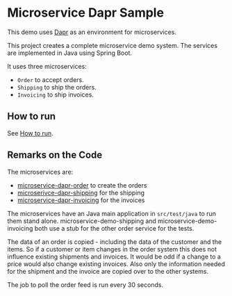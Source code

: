 Microservice Dapr Sample
=====================


This demo uses [Dapr](https://dapr.io/) as an environment for
microservices.

This project creates a complete microservice demo system. The services
are implemented in Java using Spring Boot.


It uses three microservices:
- `Order` to accept orders.
- `Shipping` to ship the orders.
- `Invoicing` to ship invoices.

How to run
---------

See [How to run](HOW-TO-RUN.md).


Remarks on the Code
-------------------

The microservices are: 
- [microservice-dapr-order](microservice-dapr-demo/microservice-dapr-order) to create the orders
- [microserivce-dapr-shipping](microservice-dapr-demo/microservice-dapr-shipping) for the shipping
- [microservice-dapr-invoicing](microservice-dapr-demo/microservice-dapr-invoicing) for the invoices

The microservices have an Java main application in `src/test/java` to
run them stand alone. microservice-demo-shipping and
microservice-demo-invoicing both use a stub for the
other order service for the tests.

The data of an order is copied - including the data of the customer
and the items. So if a customer or item changes in the order system
this does not influence existing shipments and invoices. It would be
odd if a change to a price would also change existing invoices. Also
only the information needed for the shipment and the invoice are
copied over to the other systems.

The job to poll the order feed is run every 30 seconds.


